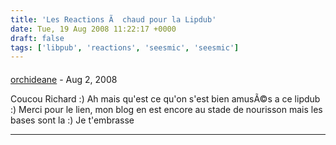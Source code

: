 ```yaml
---
title: 'Les Reactions Ã  chaud pour la Lipdub'
date: Tue, 19 Aug 2008 11:22:17 +0000
draft: false
tags: ['libpub', 'reactions', 'seesmic', 'seesmic']
---
```



#### 
[orchideane](http://orchideane.com/ "sarah.sabe@gmail.com") - <time datetime="2008-08-19 12:50:36">Aug 2, 2008</time>

Coucou Richard :) Ah mais qu'est ce qu'on s'est bien amusÃ©s a ce lipdub :) Merci pour le lien, mon blog en est encore au stade de nourisson mais les bases sont la :) Je t'embrasse
<hr />
